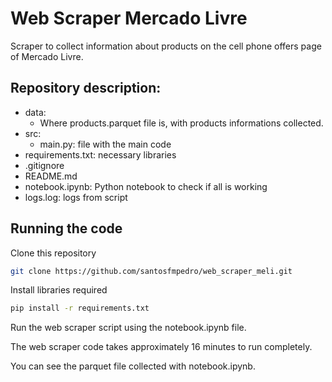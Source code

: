 # Web Scraper Mercado Livre
Scraper to collect information about products on the cell phone offers page of Mercado Livre.

Repository description:
-----------
- data: 
    - Where products.parquet file is, with products informations collected.
- src:
    - main.py: file with the main code
- requirements.txt: necessary libraries 
- .gitignore
- README.md
- notebook.ipynb: Python notebook to check if all is working
- logs.log: logs from script 

Running the code
-----------

Clone this repository
```bash
git clone https://github.com/santosfmpedro/web_scraper_meli.git
```

Install libraries required
```bash
pip install -r requirements.txt
```

Run the web scraper script using the notebook.ipynb file.

The web scraper code takes approximately 16 minutes to run completely.

You can see the parquet file collected with notebook.ipynb.
